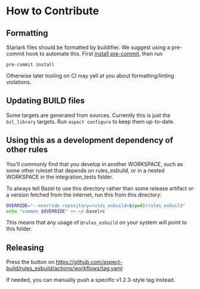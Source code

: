 # How to Contribute

## Formatting

Starlark files should be formatted by buildifier.
We suggest using a pre-commit hook to automate this.
First [install pre-commit](https://pre-commit.com/#installation),
then run

```shell
pre-commit install
```

Otherwise later tooling on CI may yell at you about formatting/linting violations.

## Updating BUILD files

Some targets are generated from sources.
Currently this is just the `bzl_library` targets.
Run `aspect configure` to keep them up-to-date.

## Using this as a development dependency of other rules

You'll commonly find that you develop in another WORKSPACE, such as
some other ruleset that depends on rules_esbuild, or in a nested
WORKSPACE in the integration_tests folder.

To always tell Bazel to use this directory rather than some release
artifact or a version fetched from the internet, run this from this
directory:

```sh
OVERRIDE="--override_repository=rules_esbuild=$(pwd)/rules_esbuild"
echo "common $OVERRIDE" >> ~/.bazelrc
```

This means that any usage of `@rules_esbuild` on your system will point to this folder.

## Releasing

Press the button on https://github.com/aspect-build/rules_esbuild/actions/workflows/tag.yaml

If needed, you can manually push a specific v1.2.3-style tag instead.

